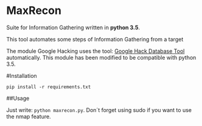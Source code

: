 # MaxRecon

Suite for Information Gathering written in **python 3.5**.

This tool automates some steps of Information Gathering from a target

The module Google Hacking uses the tool: [Google Hack Database Tool](https://www.secpoint.com/google-hack-database.html) automatically. This module has been modified to be compatible with python 3.5.

#Installation

``pip install -r requirements.txt``

##Usage

Just write: ``python maxrecon.py``. Don´t forget using sudo if you want to use the nmap feature.
